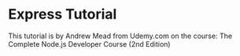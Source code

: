 # Express Tutorial
This tutorial is by Andrew Mead from Udemy.com on the course: The Complete Node.js Developer Course (2nd Edition)
